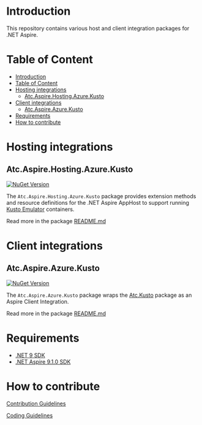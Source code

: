 # Introduction

This repository contains various host and client integration packages for .NET Aspire.

# Table of Content

- [Introduction](#introduction)
- [Table of Content](#table-of-content)
- [Hosting integrations](#hosting-integrations)
  - [Atc.Aspire.Hosting.Azure.Kusto](#atcaspirehostingazurekusto)
- [Client integrations](#client-integrations)
  - [Atc.Aspire.Azure.Kusto](#atcaspireazurekusto)
- [Requirements](#requirements)
- [How to contribute](#how-to-contribute)

# Hosting integrations

## Atc.Aspire.Hosting.Azure.Kusto

[![NuGet Version](https://img.shields.io/nuget/v/atc.aspire.hosting.azure.kusto.svg?logo=nuget&style=for-the-badge)](https://www.nuget.org/packages/atc.aspire.hosting.azure.kusto)

The `Atc.Aspire.Hosting.Azure.Kusto` package provides extension methods and resource definitions for the .NET Aspire AppHost to support running [Kusto Emulator](https://learn.microsoft.com/en-us/azure/data-explorer/kusto-emulator-overview) containers.

Read more in the package [README.md](./src/Atc.Aspire.Hosting.Azure.Kusto/README.md)

# Client integrations

## Atc.Aspire.Azure.Kusto
[![NuGet Version](https://img.shields.io/nuget/v/atc.aspire.azure.kusto.svg?logo=nuget&style=for-the-badge)](https://www.nuget.org/packages/atc.aspire.azure.kusto)

The `Atc.Aspire.Azure.Kusto` package wraps the [Atc.Kusto](https://github.com/atc-net/atc-kusto) package as an Aspire Client Integration.

Read more in the package [README.md](./src/Atc.Aspire.Azure.Kusto/README.md)

# Requirements

* [.NET 9 SDK](https://dotnet.microsoft.com/en-us/download/dotnet/9.0)
* [.NET Aspire 9.1.0 SDK](https://learn.microsoft.com/en-us/dotnet/aspire/fundamentals/setup-tooling?tabs=windows&pivots=visual-studio#install-net-aspire)

# How to contribute

[Contribution Guidelines](https://atc-net.github.io/introduction/about-atc#how-to-contribute)

[Coding Guidelines](https://atc-net.github.io/introduction/about-atc#coding-guidelines)
